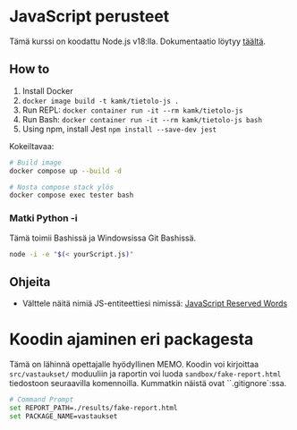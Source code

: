 # JavaScript perusteet

Tämä kurssi on koodattu Node.js v18:lla. Dokumentaatio löytyy [täältä](https://nodejs.org/docs/latest-v18.x/api/synopsis.html).

## How to

1. Install Docker
2. `docker image build -t kamk/tietolo-js .`
3. Run REPL: `docker container run -it --rm kamk/tietolo-js`
4. Run Bash: `docker container run -it --rm kamk/tietolo-js bash`
5. Using npm, install Jest `npm install --save-dev jest`

Kokeiltavaa:
```sh
# Build image
docker compose up --build -d

# Nosta compose stack ylös
docker compose exec tester bash
```

### Matki Python -i

Tämä toimii Bashissä ja Windowsissa Git Bashissä.
```sh
node -i -e "$(< yourScript.js)"
```

## Ohjeita

* Välttele näitä nimiä JS-entiteettiesi nimissä: [JavaScript Reserved Words](https://www.w3schools.com/Js/js_reserved.asp)

# Koodin ajaminen eri packagesta

Tämä on lähinnä opettajalle hyödyllinen MEMO. Koodin voi kirjoittaa `src/vastaukset/` moduuliin ja raportin voi luoda `sandbox/fake-report.html` tiedostoon seuraavilla komennoilla. Kummatkin näistä ovat ``.gitignore`:ssa.

```sh
# Command Prompt
set REPORT_PATH=./results/fake-report.html
set PACKAGE_NAME=vastaukset
```